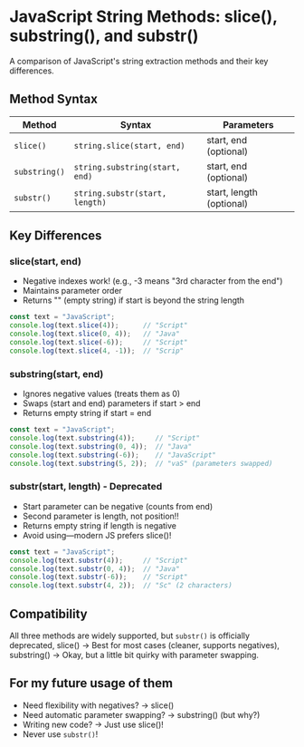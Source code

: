 # JavaScript String Methods: slice(), substring(), and substr()

A comparison of JavaScript's string extraction methods and their key differences.

## Method Syntax

| Method | Syntax | Parameters |
|--------|--------|------------|
| `slice()` | `string.slice(start, end)` | start, end (optional) |
| `substring()` | `string.substring(start, end)` | start, end (optional) |
| `substr()` | `string.substr(start, length)` | start, length (optional) |

## Key Differences

### slice(start, end)

- Negative indexes work! (e.g., -3 means "3rd character from the end")
- Maintains parameter order
- Returns "" (empty string) if start is beyond the string length

```javascript
const text = "JavaScript";
console.log(text.slice(4));      // "Script"
console.log(text.slice(0, 4));   // "Java"
console.log(text.slice(-6));     // "Script"
console.log(text.slice(4, -1));  // "Scrip"
```

### substring(start, end)

- Ignores negative values (treats them as 0)
- Swaps (start and end) parameters if start > end
- Returns empty string if start = end

```javascript
const text = "JavaScript";
console.log(text.substring(4));     // "Script"
console.log(text.substring(0, 4));  // "Java"
console.log(text.substring(-6));    // "JavaScript"
console.log(text.substring(5, 2));  // "vaS" (parameters swapped)
```

### substr(start, length) - Deprecated

- Start parameter can be negative (counts from end)
- Second parameter is length, not position!!
- Returns empty string if length is negative
- Avoid using—modern JS prefers slice()!

```javascript
const text = "JavaScript";
console.log(text.substr(4));     // "Script"
console.log(text.substr(0, 4));  // "Java"
console.log(text.substr(-6));    // "Script"
console.log(text.substr(4, 2));  // "Sc" (2 characters)
```

## Compatibility

All three methods are widely supported, but `substr()` is officially deprecated, slice() → Best for most cases (cleaner, supports negatives), substring() → Okay, but a little bit quirky with parameter swapping.

## For my future usage of them

- Need flexibility with negatives? → slice()
- Need automatic parameter swapping? → substring() (but why?)
- Writing new code? → Just use slice()!
- Never use `substr()`!
